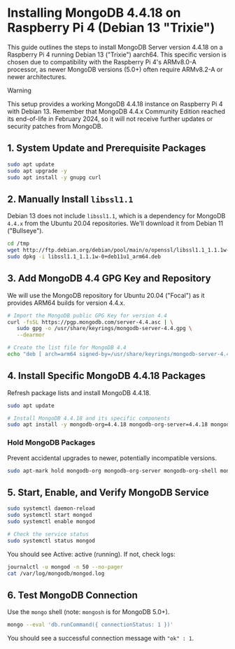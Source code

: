 # Installing MongoDB 4.4.18 on Raspberry Pi 4 (Debian 13 "Trixie")

This guide outlines the steps to install MongoDB Server version 4.4.18 on a Raspberry Pi 4 running Debian 13 ("Trixie") aarch64. This specific version is chosen due to compatibility with the Raspberry Pi 4's ARMv8.0-A processor, as newer MongoDB versions (5.0+) often require ARMv8.2-A or newer architectures.

> [!WARNING]
> This setup provides a working MongoDB 4.4.18 instance on Raspberry Pi 4 with Debian 13. Remember that MongoDB 4.4.x Community Edition reached its end-of-life in February 2024, so it will not receive further updates or security patches from MongoDB.

## 1. System Update and Prerequisite Packages

```bash
sudo apt update
sudo apt upgrade -y
sudo apt install -y gnupg curl
```

## 2. Manually Install `libssl1.1`

Debian 13 does not include `libssl1.1`, which is a dependency for MongoDB `4.4.x` from the Ubuntu 20.04 repositories. We'll download it from Debian 11 ("Bullseye").

```bash
cd /tmp
wget http://ftp.debian.org/debian/pool/main/o/openssl/libssl1.1_1.1.1w-0+deb11u1_arm64.deb
sudo dpkg -i libssl1.1_1.1.1w-0+deb11u1_arm64.deb
```

## 3. Add MongoDB 4.4 GPG Key and Repository

We will use the MongoDB repository for Ubuntu 20.04 ("Focal") as it provides ARM64 builds for version 4.4.x.

```bash
# Import the MongoDB public GPG Key for version 4.4
curl -fsSL https://pgp.mongodb.com/server-4.4.asc | \
   sudo gpg -o /usr/share/keyrings/mongodb-server-4.4.gpg \
   --dearmor

# Create the list file for MongoDB 4.4
echo "deb [ arch=arm64 signed-by=/usr/share/keyrings/mongodb-server-4.4.gpg ] https://repo.mongodb.org/apt/ubuntu focal/mongodb-org/4.4 multiverse" | sudo tee /etc/apt/sources.list.d/mongodb-org-4.4.list
```

## 4. Install Specific MongoDB 4.4.18 Packages

Refresh package lists and install MongoDB 4.4.18.

```bash
sudo apt update

# Install MongoDB 4.4.18 and its specific components
sudo apt install -y mongodb-org=4.4.18 mongodb-org-server=4.4.18 mongodb-org-shell=4.4.18 mongodb-org-mongos=4.4.18 mongodb-org-tools=4.4.18
```

### Hold MongoDB Packages

Prevent accidental upgrades to newer, potentially incompatible versions.

```bash
sudo apt-mark hold mongodb-org mongodb-org-server mongodb-org-shell mongodb-org-mongos mongodb-org-tools
```

## 5. Start, Enable, and Verify MongoDB Service

```bash
sudo systemctl daemon-reload
sudo systemctl start mongod
sudo systemctl enable mongod

# Check the service status
sudo systemctl status mongod
```

You should see Active: active (running). If not, check logs:

```bash
journalctl -u mongod -n 50 --no-pager
cat /var/log/mongodb/mongod.log
```

## 6. Test MongoDB Connection

Use the `mongo` shell (note: `mongosh` is for MongoDB 5.0+).

```bash
mongo --eval 'db.runCommand({ connectionStatus: 1 })'
```

You should see a successful connection message with `"ok" : 1`.
